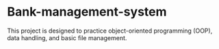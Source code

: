# Bank-management-system
This project is designed to practice object-oriented programming (OOP), data handling, and basic file management.
